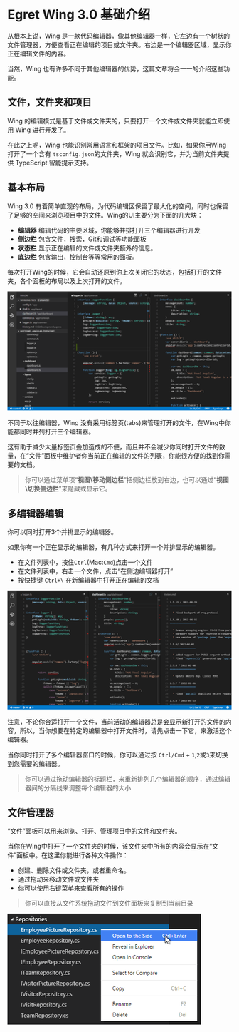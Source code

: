 # Egret Wing 3.0 基础介绍

从根本上说，Wing 是一款代码编辑器，像其他编辑器一样，它左边有一个树状的文件管理器，方便查看正在编辑的项目或文件夹。右边是一个编辑器区域，显示你正在编辑文件的内容。

当然，Wing 也有许多不同于其他编辑器的优势，这篇文章将会一一的介绍这些功能。

## 文件，文件夹和项目
Wing 的编辑模式是基于文件或文件夹的，只要打开一个文件或文件夹就能立即使用 Wing 进行开发了。

在此之上呢，Wing 也能识别常用语言和框架的项目文件。比如，如果你用Wing打开了一个含有 `tsconfig.json`的文件夹，Wing 就会识别它，并为当前文件夹提供 TypeScript 智能提示支持。

## 基本布局
Wing 3.0 有着简单直观的布局，为代码编辑区保留了最大化的空间，同时也保留了足够的空间来浏览项目中的文件。Wing的UI主要分为下面的几大块：
- **编辑器** 编辑代码的主要区域，你能够并排打开三个编辑器进行开发
- **侧边栏** 包含文件，搜索，Git和调试等功能面板
- **状态栏** 显示正在编辑的文件或文件夹额外的信息。
- **底边栏** 包含输出，控制台等等常用的面板。

每次打开Wing的时候，它会自动还原到你上次关闭它的状态，包括打开的文件夹，各个面板的布局以及上次打开的文件。

![](codebasics_layout.png)

不同于以往编辑器，Wing 没有采用标签页(tabs)来管理打开的文件，在Wing中你能都同时并列打开三个编辑器。

这有助于减少大量标签页叠加造成的不便，而且并不会减少你同时打开文件的数量，在“文件”面板中维护者你当前正在编辑的文件的列表，你能很方便的找到你需要的文档。
> 你可以通过菜单项“**视图\移动侧边栏**”把侧边栏放到右边，也可以通过“**视图\切换侧边栏**”来隐藏或显示它。

## 多编辑器编辑
你可以同时打开3个并排显示的编辑器。

如果你有一个正在显示的编辑器，有几种方式来打开一个并排显示的编辑器。
- 在文件列表中，按住`Ctrl`(Mac:`Cmd`)点击一个文件
- 在文件列表中，右击一个文件，点击“在侧边编辑器打开”
- 按快捷键 `Ctrl+\` 在新编辑器中打开正在编辑的文档

![](codebasics_sidebyside.png)

注意，不论你合适打开一个文件，当前活动的编辑器总是会显示新打开的文件的内容，所以，当你想要在特定的编辑器中打开文件时，请先点击一下它，来激活这个编辑器。

当你同时打开了多个编辑器窗口的时候，你可以通过按 `Ctrl/Cmd` + `1`,`2`或`3`来切换到您需要的编辑器。
> 你可以通过拖动编辑器的标题栏，来重新排列几个编辑器的顺序，通过编辑器间的分隔线来调整每个编辑器的大小

## 文件管理器

“文件”面板可以用来浏览、打开、管理项目中的文件和文件夹。

当你在Wing中打开了一个文件夹的时候，该文件夹中所有的内容会显示在“文件”面板中。在这里你能进行各种文件操作：
- 创建、删除文件或文件夹，或者重命名。
- 通过拖动来移动文件或文件夹
- 你可以使用右键菜单来查看所有的操作

> 你可以直接从文件系统拖动文件到文件面板来复制到当前目录

![](codebasics_explorer_menu.png)



















